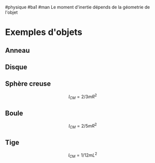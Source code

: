 #physique #ba1 #man 
Le moment d'inertie dépends de la géometrie de l'objet
# Exemples d'objets
## Anneau
## Disque
## Sphère creuse
$$I_{CM}= 2/3mR^2$$
## Boule
$$I_{CM}= 2/5mR^2$$
## Tige
$$I_{CM}= 1/12mL^2$$